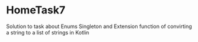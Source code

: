 # HomeTask7
Solution to task about Enums Singleton and Extension function of convirting a string to a list of strings in Kotlin
